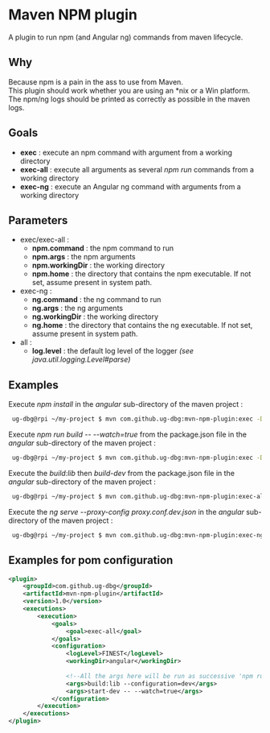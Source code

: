 # Maven NPM plugin
A plugin to run npm (and Angular ng) commands from maven lifecycle.

## Why
Because npm is a pain in the ass to use from Maven.  
This plugin should work whether you are using an *nix or a Win platform.  
The npm/ng logs should be printed as correctly as possible in the maven logs.  

## Goals
- **exec**     : execute an npm command with argument from a working directory
- **exec-all** : execute all arguments as several *npm run* commands from a working directory
- **exec-ng**  : execute an Angular ng command with arguments from a working directory

## Parameters
- exec/exec-all :
  - **npm.command**    : the npm command to run
  - **npm.args**       : the npm arguments
  - **npm.workingDir** : the working directory
  - **npm.home**       : the directory that contains the npm executable. If not set, assume present in system path.
- exec-ng :
  - **ng.command**    : the ng command to run
  - **ng.args**       : the ng arguments
  - **ng.workingDir** : the working directory
  - **ng.home**       : the directory that contains the ng executable. If not set, assume present in system path.
- all : 
  - **log.level** : the default log level of the logger *(see java.util.logging.Level#parse)*

## Examples
Execute *npm install* in the *angular* sub-directory of the maven project : 
```bash
 ug-dbg@rpi ~/my-project $ mvn com.github.ug-dbg:mvn-npm-plugin:exec -Dnpm.command="install" -Dnpm.workingDir="angular"
```

Execute *npm run build -- --watch=true* from the package.json file in the *angular* sub-directory of the maven project : 
```bash
 ug-dbg@rpi ~/my-project $ mvn com.github.ug-dbg:mvn-npm-plugin:exec -Dnpm.command="run" -Dnpm.args="build -- --watch=true" -Dnpm.workingDir="angular"
```

Execute the *build:lib* then *build-dev* from the package.json file in the *angular* sub-directory of the maven project : 
```bash
 ug-dbg@rpi ~/my-project $ mvn com.github.ug-dbg:mvn-npm-plugin:exec-all -Dnpm.args="build:lib,build:dev" -Dnpm.workingDir="angular"
```

Execute the *ng serve --proxy-config proxy.conf.dev.json* in the *angular* sub-directory of the maven project :
```bash
 ug-dbg@rpi ~/my-project $ mvn com.github.ug-dbg:mvn-npm-plugin:exec-ng -Dng.command="serve" -Dng.args="--proxy-config proxy.conf.dev.json" -Dnpm.workingDir="angular"
```

## Examples for pom configuration
```xml
<plugin>
    <groupId>com.github.ug-dbg</groupId>
    <artifactId>mvn-npm-plugin</artifactId>
    <version>1.0</version>
    <executions>
        <execution>
            <goals>
                <goal>exec-all</goal>
            </goals>
            <configuration>
                <logLevel>FINEST</logLevel>
                <workingDir>angular</workingDir>
                
                <!--All the args here will be run as successive 'npm run $args' commands-->
                <args>build:lib --configuration=dev</args>
                <args>start-dev -- --watch=true</args>
            </configuration>
        </execution>
    </executions>
</plugin>
```
